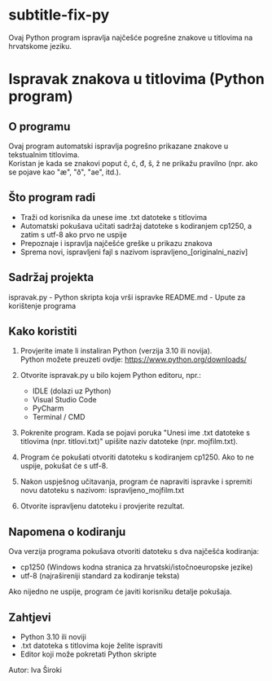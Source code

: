 # subtitle-fix-py
Ovaj Python program ispravlja najčešće pogrešne znakove u titlovima na hrvatskome jeziku. 
# Ispravak znakova u titlovima (Python program)

## O programu

Ovaj program automatski ispravlja pogrešno prikazane znakove u tekstualnim titlovima.  
Koristan je kada se znakovi poput č, ć, đ, š, ž ne prikažu pravilno (npr. ako se pojave kao "æ", "ð", "ae", itd.).

## Što program radi

- Traži od korisnika da unese ime .txt datoteke s titlovima
- Automatski pokušava učitati sadržaj datoteke s kodiranjem cp1250, a zatim s utf-8 ako prvo ne uspije
- Prepoznaje i ispravlja najčešće greške u prikazu znakova
- Sprema novi, ispravljeni fajl s nazivom ispravljeno_[originalni_naziv]

## Sadržaj projekta

ispravak.py - Python skripta koja vrši ispravke
README.md - Upute za korištenje programa

## Kako koristiti

1. Provjerite imate li instaliran Python (verzija 3.10 ili novija).  
   Python možete preuzeti ovdje: https://www.python.org/downloads/

2. Otvorite ispravak.py u bilo kojem Python editoru, npr.:
   - IDLE (dolazi uz Python)
   - Visual Studio Code
   - PyCharm
   - Terminal / CMD

3. Pokrenite program. Kada se pojavi poruka "Unesi ime .txt datoteke s titlovima (npr. titlovi.txt)" upišite naziv datoteke (npr. mojfilm.txt).

4. Program će pokušati otvoriti datoteku s kodiranjem cp1250. Ako to ne uspije, pokušat će s utf-8.

5. Nakon uspješnog učitavanja, program će napraviti ispravke i spremiti novu datoteku s nazivom: ispravljeno_mojfilm.txt

6. Otvorite ispravljenu datoteku i provjerite rezultat.

## Napomena o kodiranju

Ova verzija programa pokušava otvoriti datoteku s dva najčešća kodiranja:
- cp1250 (Windows kodna stranica za hrvatski/istočnoeuropske jezike)
- utf-8 (najrašireniji standard za kodiranje teksta)

Ako nijedno ne uspije, program će javiti korisniku detalje pokušaja.

## Zahtjevi

- Python 3.10 ili noviji
- .txt datoteka s titlovima koje želite ispraviti
- Editor koji može pokretati Python skripte


Autor: Iva Široki
